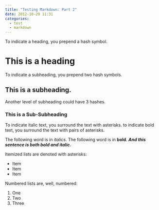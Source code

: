 ```yaml
---
title: "Testing Markdown: Part 2"
date: 2012-10-29 11:31
categories:
  - test
  - markdown
---
```


To indicate a heading, you prepend a hash symbol.

# This is a heading

To indicate a subheading, you prepend two hash symbols.

## This is a subheading.

Another level of subheading could have 3 hashes.

### This is a Sub-Subheading

To indicate italic text, you surround the text with asterisks. to indicate bold text, you surround the text with pairs of asterisks.

The following word is in *italics*.
The following word is in **bold**.
***And this sentence is both bold and italic.***

Itemized lists are denoted with asterisks:

* Item
* Item
* Item

Numbered lists are, well, numbered:

1. One
2. Two
3. Three


